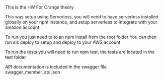 This is the HW For Orange theory

This was setup using Serverless, you will need to have serverless installed globally on your npm instance, and setup serverless to
integrate with your amazon account

To run you just need to to an npm install from the root folder
You can then run sls deploy to setup and deploy to your AWS account


To run the tests you will need to run npm test, the tests are located in the test folder

API documentation is included in the swagger file swagger_member_api.json

